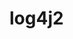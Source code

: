 

# log4j2  
<!-- 

https://blog.csdn.net/qq_43842093/article/details/123027783
log4j2异步日志的使用
https://blog.csdn.net/qq_26323323/article/details/124741008
https://blog.csdn.net/w1047667241/article/details/115894754

SpringBoot+log4j2.xml使用application.yml属性值
https://www.cnblogs.com/extjava/p/7553642.html

-->

